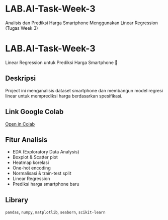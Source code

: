 # LAB.AI-Task-Week-3
Analisis dan Prediksi Harga Smartphone Menggunakan Linear Regression (Tugas Week 3)

# LAB.AI-Task-Week-3

Linear Regression untuk Prediksi Harga Smartphone 📱

## Deskripsi
Project ini menganalisis dataset smartphone dan membangun model regresi linear untuk memprediksi harga berdasarkan spesifikasi.

## Link Google Colab
[Open in Colab](https://colab.research.google.com/github/putri2331004/LAB.AI-Task-Week-3/blob/main/Smartphone_Price_Analysis_and_Regression.ipynb)

## Fitur Analisis
- EDA (Exploratory Data Analysis)
- Boxplot & Scatter plot
- Heatmap korelasi
- One-hot encoding
- Normalisasi & train-test split
- Linear Regression
- Prediksi harga smartphone baru

## Library
`pandas`, `numpy`, `matplotlib`, `seaborn`, `scikit-learn`

